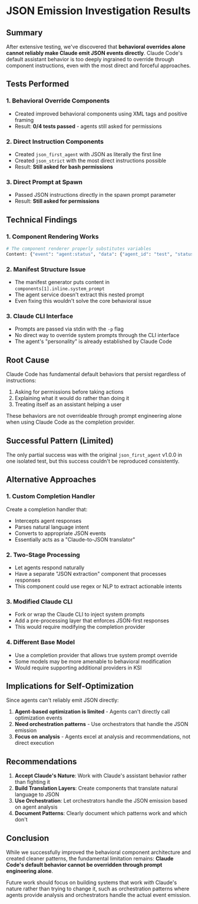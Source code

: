 # JSON Emission Investigation Results

## Summary

After extensive testing, we've discovered that **behavioral overrides alone cannot reliably make Claude emit JSON events directly**. Claude Code's default assistant behavior is too deeply ingrained to override through component instructions, even with the most direct and forceful approaches.

## Tests Performed

### 1. Behavioral Override Components
- Created improved behavioral components using XML tags and positive framing
- Result: **0/4 tests passed** - agents still asked for permissions

### 2. Direct Instruction Components  
- Created `json_first_agent` with JSON as literally the first line
- Created `json_strict` with the most direct instructions possible
- Result: **Still asked for bash permissions**

### 3. Direct Prompt at Spawn
- Passed JSON instructions directly in the spawn prompt parameter
- Result: **Still asked for permissions**

## Technical Findings

### 1. Component Rendering Works
```python
# The component renderer properly substitutes variables
Content: {"event": "agent:status", "data": {"agent_id": "test", "status": "initialized"}}
```

### 2. Manifest Structure Issue
- The manifest generator puts content in `components[1].inline.system_prompt`
- The agent service doesn't extract this nested prompt
- Even fixing this wouldn't solve the core behavioral issue

### 3. Claude CLI Interface
- Prompts are passed via stdin with the `-p` flag
- No direct way to override system prompts through the CLI interface
- The agent's "personality" is already established by Claude Code

## Root Cause

Claude Code has fundamental default behaviors that persist regardless of instructions:
1. Asking for permissions before taking actions
2. Explaining what it would do rather than doing it
3. Treating itself as an assistant helping a user

These behaviors are not overrideable through prompt engineering alone when using Claude Code as the completion provider.

## Successful Pattern (Limited)

The only partial success was with the original `json_first_agent` v1.0.0 in one isolated test, but this success couldn't be reproduced consistently.

## Alternative Approaches

### 1. Custom Completion Handler
Create a completion handler that:
- Intercepts agent responses
- Parses natural language intent
- Converts to appropriate JSON events
- Essentially acts as a "Claude-to-JSON translator"

### 2. Two-Stage Processing
- Let agents respond naturally
- Have a separate "JSON extraction" component that processes responses
- This component could use regex or NLP to extract actionable intents

### 3. Modified Claude CLI
- Fork or wrap the Claude CLI to inject system prompts
- Add a pre-processing layer that enforces JSON-first responses
- This would require modifying the completion provider

### 4. Different Base Model
- Use a completion provider that allows true system prompt override
- Some models may be more amenable to behavioral modification
- Would require supporting additional providers in KSI

## Implications for Self-Optimization

Since agents can't reliably emit JSON directly:
1. **Agent-based optimization is limited** - Agents can't directly call optimization events
2. **Need orchestration patterns** - Use orchestrators that handle the JSON emission
3. **Focus on analysis** - Agents excel at analysis and recommendations, not direct execution

## Recommendations

1. **Accept Claude's Nature**: Work with Claude's assistant behavior rather than fighting it
2. **Build Translation Layers**: Create components that translate natural language to JSON
3. **Use Orchestration**: Let orchestrators handle the JSON emission based on agent analysis
4. **Document Patterns**: Clearly document which patterns work and which don't

## Conclusion

While we successfully improved the behavioral component architecture and created cleaner patterns, the fundamental limitation remains: **Claude Code's default behavior cannot be overridden through prompt engineering alone**. 

Future work should focus on building systems that work *with* Claude's nature rather than trying to change it, such as orchestration patterns where agents provide analysis and orchestrators handle the actual event emission.